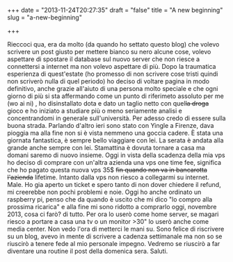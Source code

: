 +++
date = "2013-11-24T20:27:35"
draft = "false"
title = "A new beginning"
slug = "a-new-beginning"

+++

Rieccoci qua, era da molto (da quando ho settato questo blog) che volevo scrivere un post giusto per mettere bianco su nero alcune cose, volevo aspettare di spostare il database sul nuovo server che non riesce a connettersi a internet ma non volevo aspettare di più.
Dopo la traumatica esperienza di quest'estate (ho promesso di non scrivere cose tristi quindi non scriverò nulla di quel periodo) ho deciso di voltare pagina in modo definitivo, anche grazie all'aiuto di una persona molto speciale e che ogni giorno di più si sta affermando come un punto di riferimeto assoluto per me (wo ai ni) , ho disinstallato dota e dato un taglio netto con quel~~la droga~~ gioco e ho iniziato a studiare più o meno seriamente analisi e concentrandomi in generale sull'università. Per adesso credo di essere sulla buona strada. 
Parlando d'altro ieri sono stato con Yingle a Firenze, dava pioggia ma alla fine non si è vista nemmeno una goccia cadere. È stata una giornata fantastica, è sempre bello viaggiare con lei. La serata è andata alla grande anche sempre con lei. Stamattina è dovuta tornare a casa ma domani saremo di nuovo insieme. Oggi in vista della scadenza della mia vps ho deciso di comprare con un'altra azienda una vps one time fee, significa che ho pagato questa nuova vps 35$ ~~fin quando non va in bancarotta l'azienda~~ lifetime. Intanto dalla vps non riesco a collegarmi su internet. Male. Ho gia aperto un ticket e spero tanto di non dover chiedere il refund, mi creerebbe non pochi problemi e noie. Oggi ho anche ordinato un raspberry pi, penso che da quando è uscito che mi dico "lo compro alla prossima ricarica" e alla fine mi sono ridotto a comprarlo oggi, novembre 2013, cosa ci farò? di tutto. Per ora lo userò come home server, se  magari riesco a portare a casa una tv o un monitor >30" lo userò anche come media center. Non vedo l'ora di metterci le mani su.
Sono felice di riscrivere su un blog, avevo in mente di scrivere a cadenza settimanale ma non so se riuscirò a tenere fede al mio personale impegno. Vedremo se riuscirò a far diventare una routine il post della domenica sera.
Saluti. 
